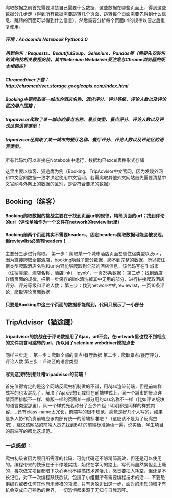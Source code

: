 爬取数据之前首先需要清楚自己需要什么数据、这些数据在哪些页面上、得到这些数据分几步走（得到所有数据需要跳转几个页面、跳转每个页面需要先得到什么信息、跳转的页面可以得到什么信息），然后需要分析每个页面url的规律以便之后重复使用。

##### 环境：Anaconda Notebook Python3.0 
##### 用到的包：Requests、BeautifulSoup、Selenium、Pandas等（需要先安装包的请先找相关教程安装，其中Selenium Webdriver要注意与Chrome浏览器的版本相适应）
##### Chromedriver下载：http://chromedriver.storage.googleapis.com/index.html

##### Booking主要爬取某一城市的酒店名称、酒店评分、评分等级、评论人数以及评论区的用户国籍；
##### tripadvisor爬取了某一城市的景点名称、景点类型、景点评分、评论人数以及评论区的语言类型；
##### tripadvisor还爬取了某一城市的餐厅名称、餐厅评分、评论人数以及评论区的语言类型。
所有代码均可以直接在Notebook中运行，数据均已excel表格形式存储

这里主要以缤客、猫途鹰为例（Booking、TripAdvisor中文官网，因为发现外网和中文官网数据一致才决定使用中文官网，若需爬取其他外文网站首先需要清楚中文官网与外网上的数据的区别，是否符合要求的数据）

## Booking（缤客）
#### Booking爬取数据的挑战主要在于找到页面url的规律，精简页面的url；找到评论的url（评论单独作为一个文件在network的reviewlist里）
#### Booking前两个页面其实不需要headers，固定headers爬取数据可能会被发现，但reviewlist必须有headers！
主要分三步进行爬取。
第一步：爬取某一个城市酒店页面左侧住宿类型以及url，因为直接爬取全部酒店，booking隐藏了部分数据，爬不到完整的数据，所以按住宿类型爬取酒店名称和url内容能够爬取到全部的酒店信息，该代码写在‘1-城市（住宿类型、酒店名称、酒店link）.ipynb’，一页25条数据；
第二步：找到酒店详情页面的规律，把第一步保存的link清洗掉其中无用的部分，进行拼接爬取酒店评分、评分等级和评论人数；
第三步：找到network中的reviewlist，一页10条评论，爬取评论页面数据
#### 只要是Booking中这三个页面的数据都能爬到，代码只展示了一小部分

## TripAdvisor（猫途鹰）
#### tripadvisor的挑战在于评论数据用了Ajax，url不变，在network里也找不到相应的文件包含可跳转的url，所以用了selenium webdriver模拟点击
同样三步走：
第一步：爬取全部的景点/餐厅数据
第二步：爬取景点/餐厅评分、评论人数
第三步：评论区的语言类型

#### 写到这我特别想吐槽tripadvisor的前端！
首先值得肯定的是这个网站反爬虫机制做的不错，用Ajax渲染前端，但是前端样式写的也太混乱了，解决了Ajax没想到栽倒在前端样式上，同一个城市的景点详情页面排版不一样、排版一样的页面某一部分用的css名称不一样（比如评论版块的语言类型那里），同一个样式光名称分了至少四组！明明都是同样的样式内容……还有class-name太冗长，前端写的很不规范，感觉是好几个人写的，如果是多人协作负责前端应该内部有统一的前端标准吧？（这应该不是为了反爬虫吧），建议该网站的前端人员先找到BAT的前端标准通读一遍，说实话，学生项目的前端写的都比这规范。

### 一点感想：
爬虫初级者因为项目所需写的代码，可能代码还不够精简高效，但还是可以使用的。编程带来的快乐在于不停地实践，始终在学习的路上，写代码虽然累但会上瘾的，每次做完项目都暗下决心再也不碰搞技术这活儿，感觉要把人耗空，但还是不长记性，对下一次编程跃跃欲试，包揽了小组里所有需要编程技术的活……不要恐惧编程或者任何其他尚未涉猎的领域，只有勇敢迈出这一步，面对的未知领域才有机会变成自己熟悉的世界，一切恐惧都来源于无知与自我恐吓。
